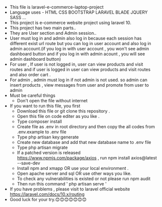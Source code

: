 - This file is laravel-e-commerce-laptop-project
- Language uses
        - HTML CSS BOOTSTRAP LARAVEL BLADE JQUERY SASS ...
- This project is e-commerce website project using laravel 10.
- This project has two main parts..
- They are User section and Admin session..
- User must log in and admin also log in because each session has different exist url route but you can log in user account and also log in admin account.(if you log in with user account , 
  you won't see admin dashboard button and if you log in with admin acount , you will see admin dashboard button)
- For user , If user is not logged in, user can view products and visit routes and if user is logged in user can view products and visit routes and also order cart .
- For admin , admin must log in if not admin is not used. so admin can insert products , view messages from user and promote from user to admin
- Must be careful things
     - Don't open the file without internet
- If you want to run this file,  you first
     - Download this file or git clone this repository .
     - Open this file on code editer as you like .
     - Type composer install
     - Create file as .env in root directory and then copy the all codes from .env.example to .env file
     - Type php artisan key:generate
     - Create new database and add that new database name to .env file
     - Type php artisan migrate
     - If a patched version is released https://www.npmjs.com/package/axios ,
           run npm install axios@latest --save-dev
     - Install npm and xmapp OR use your local environment .
     - Open apache server and sql  OR use other ways you like.
     - To check any vulnerabilities is existed or not please run npm audit
     - Then run this command ' php artisan serve '
- If you have problems , please visit to laravel official website https://laravel.com/docs/10.x/routing
- Good luck for your try.😊😊😊😊😊😊😊
